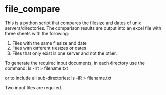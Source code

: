 # file_compare
This is a python script that compares the filesize and dates of unix servers/directories.  The comparison results are output into an excel file with three sheets with the following:
1. Files with the same filesize and date
2. Files with different filesizes or dates
3. Files that only exist in one server and not the other.

To generate the required input documents, in each directory use the command:
ls -lrt > filename.txt

or to include all sub-directories:
ls -lR > filename.txt

Two input files are required.
